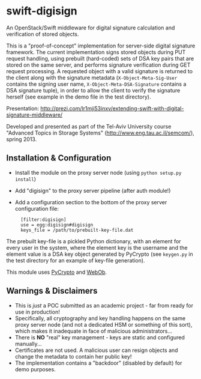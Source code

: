 swift-digisign
==============

An OpenStack/Swift middleware for digital signature calculation and verification of stored objects.

This is a "proof-of-concept" implementation for server-side digital signature framework.
The current implementation signs stored objects during PUT request handling,
using prebuilt (hard-coded) sets of DSA key pairs that are stored on the same server,
and performs signature verification during GET request processing.
A requested object with a valid signature is returned to the client along with the signature metadata
(`X-Object-Meta-Sig-User` contains the signing user name, `X-Object-Meta-DSA-Signature` contains a DSA signature tuple),
in order to allow the client to verify the signature herself (see example in the demo file in the test directory).

Presentation: http://prezi.com/lr1mji53inxv/extending-swift-with-digital-signature-middleware/

Developed and presented as part of the Tel-Aviv University course "Advanced Topics in Storage Systems"
(http://www.eng.tau.ac.il/semcom/), spring 2013.

Installation & Configuration
----------------------------
- Install the module on the proxy server node (using `python setup.py install`)
- Add "digisign" to the proxy server pipeline (after auth module!)
- Add a configuration section to the bottom of the proxy server configuration file:

        [filter:digisign]
        use = egg:digisign#digisign
        keys_file = /path/to/prebuilt-key-file.dat

The prebuilt key-file is a pickled Python dictionary, with an element for every user in the system,
where the element key is the username and the element value is a DSA key object generated by PyCrypto
(see `keygen.py` in the test directory for an example of key-file generation).

This module uses [PyCrypto](https://www.dlitz.net/software/pycrypto/) and [WebOb](http://docs.webob.org/).

Warnings & Disclaimers
----------------------
- This is *just* a POC submitted as an academic project - far from ready for use in production!
- Specifically, all cryptography and key handling happens on the same proxy server node
  (and not a dedicated HSM or something of this sort), which makes it inadequate in face of malicious administrators...
- There is **NO** "real" key management - keys are static and configured manually...
- Certificates are not used. A malicious user can resign objects and change the metadata to contain her public key!
- The implementation contains a "backdoor" (disabled by default) for demo purposes.
